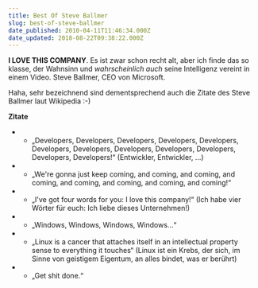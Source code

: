 ```yaml
---
title: Best Of Steve Ballmer
slug: best-of-steve-ballmer
date_published: 2010-04-11T11:46:34.000Z
date_updated: 2018-08-22T09:38:22.000Z
---
```


**I LOVE THIS COMPANY**. Es ist zwar schon recht alt, aber ich finde das so klasse, der Wahnsinn und *wahrscheinlich auch* seine Intelligenz vereint in einem Video. Steve Ballmer, CEO von Microsoft.

Haha, sehr bezeichnend sind dementsprechend auch die Zitate des Steve Ballmer laut Wikipedia :-)

**Zitate**

- * „Developers, Developers, Developers, Developers, Developers, Developers, Developers, Developers, Developers, Developers, Developers, Developers!“ (Entwickler, Entwickler, …)
- * „We're gonna just keep coming, and coming, and coming, and coming, and coming, and coming, and coming, and coming!“
- * „I've got four words for you: I love this company!“ (Ich habe vier Wörter für euch: Ich liebe dieses Unternehmen!)
- * „Windows, Windows, Windows, Windows...“
- * „Linux is a cancer that attaches itself in an intellectual property sense to everything it touches“ (Linux ist ein Krebs, der sich, im Sinne von geistigem Eigentum, an alles bindet, was er berührt)
- * „Get shit done.“
